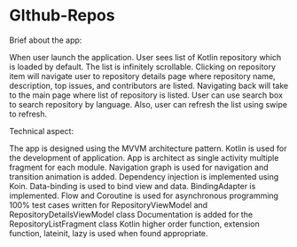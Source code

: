 # GIthub-Repos

Brief about the app: 

When user launch the application. User sees list of Kotlin repository which is loaded by default. The list is infinitely scrollable. 
Clicking on repository item will navigate user to repository details page where repository name, description, top issues, and contributors are listed.
Navigating back will take to the main page where list of repository is listed. 
User can use search box to search repository by language. Also, user can refresh the list using swipe to refresh.
            

Technical aspect:

The app is designed using the MVVM architecture pattern. Kotlin is used for the development of application.
App is architect as single activity multiple fragment for each module. Navigation graph is used for navigation and transition animation is added.
Dependency injection is implemented using Koin. Data-binding is used to bind view and data. BindingAdapter is implemented.
Flow and Coroutine is used for asynchronous programming
100% test cases written for RepositoryViewModel and RepositoryDetailsViewModel class
Documentation is added for the RepositoryListFragment class
Kotlin higher order function, extension function, lateinit, lazy is used when found appropriate.
